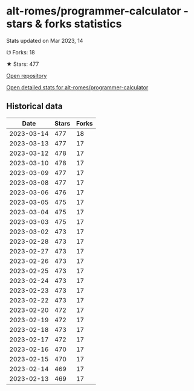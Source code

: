 # alt-romes/programmer-calculator - stars & forks statistics

Stats updated on Mar 2023, 14

☋ Forks: 18

★ Stars: 477

[Open repository](https://github.com/alt-romes/programmer-calculator)

[Open detailed stats for alt-romes/programmer-calculator](https://reviewgithub.com/rep/alt-romes/programmer-calculator)

## Historical data
| Date | Stars | Forks |
|------|-------|-------|
| 2023-03-14 | 477 | 18 | 
| 2023-03-13 | 477 | 17 | 
| 2023-03-12 | 478 | 17 | 
| 2023-03-10 | 478 | 17 | 
| 2023-03-09 | 477 | 17 | 
| 2023-03-08 | 477 | 17 | 
| 2023-03-06 | 476 | 17 | 
| 2023-03-05 | 475 | 17 | 
| 2023-03-04 | 475 | 17 | 
| 2023-03-03 | 475 | 17 | 
| 2023-03-02 | 473 | 17 | 
| 2023-02-28 | 473 | 17 | 
| 2023-02-27 | 473 | 17 | 
| 2023-02-26 | 473 | 17 | 
| 2023-02-25 | 473 | 17 | 
| 2023-02-24 | 473 | 17 | 
| 2023-02-23 | 473 | 17 | 
| 2023-02-22 | 473 | 17 | 
| 2023-02-20 | 472 | 17 | 
| 2023-02-19 | 472 | 17 | 
| 2023-02-18 | 473 | 17 | 
| 2023-02-17 | 472 | 17 | 
| 2023-02-16 | 470 | 17 | 
| 2023-02-15 | 470 | 17 | 
| 2023-02-14 | 469 | 17 | 
| 2023-02-13 | 469 | 17 | 

